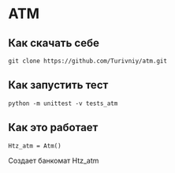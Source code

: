 # ATM

## Как скачать себе

```
git clone https://github.com/Turivniy/atm.git
```

## Как запустить тест

```
python -m unittest -v tests_atm
```

## Как это работает

```
Htz_atm = Atm()
```
Создает банкомат Htz_atm

